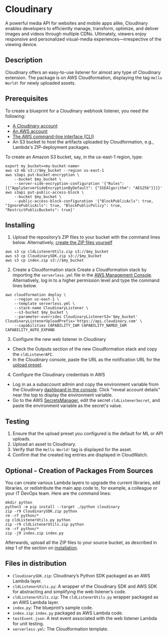# Cloudinary

A powerful media API for websites and mobile apps alike, Cloudinary enables developers to efficiently manage, transform, optimize, and deliver images and videos through multiple CDNs. Ultimately, viewers enjoy responsive and personalized visual-media experiences—irrespective of the viewing device.

## Description

Cloudinary offers an easy-to-use listener for almost any type of Cloudinary extension. The package is on AWS Cloudformation, displaying the tag `Hello World!` for newly uploaded assets.

## Prerequisites

To create a blueprint for a Cloudinary webhook listener, you need the following:

* [A Cloudinary account](https://cloudinary.com/console)
* [An AWS account](https://aws.amazon.com/console/)
* [The AWS command-line interface (CLI)](https://docs.aws.amazon.com/cli/latest/userguide/cli-chap-install.html)
* An S3 bucket to host the artifacts uploaded by Cloudformation, e.g., Lambda's  ZIP-deployment packages.

To create an Amazon S3 bucket, say, in the us-east-1 region, type:

```
export my_bucket=<my-bucket-name>
aws s3 mb s3://$my_bucket --region us-east-1
aws s3api put-bucket-encryption \
    --bucket $my_bucket \           
    --server-side-encryption-configuration '{"Rules": [{"ApplyServerSideEncryptionByDefault": {"SSEAlgorithm": "AES256"}}]}'
aws s3api put-public-access-block \
    --bucket $my_bucket \
    --public-access-block-configuration '{"BlockPublicAcls": true, "IgnorePublicAcls": true, "BlockPublicPolicy": true, "RestrictPublicBuckets": true}'
```

## Installing

1. Upload the repository’s ZIP files  to your bucket with the command lines below. Alternatively, [create the ZIP files yourself](#optional---creation-of-packages-from-sources)
```
aws s3 cp cldListenerUtils.zip s3://$my_bucket
aws s3 cp CloudinarySDK.zip s3://$my_bucket
aws s3 cp index.zip s3://$my_bucket
```

2. Create a Cloudformation stack
Create a Cloudformation stack by importing the `serverless.yml` file in the [AWS Management Console](https://console.aws.amazon.com/cloudformation/home). Alternatively, log in to a higher permission level and type the command lines below.

```
aws cloudformation deploy \
    --region us-east-1 \
    --template serverless.yml \
    --stack-name CloudinaryListener \
    --s3-bucket $my_bucket \
    --parameter-overrides CloudinaryListenerS3='$my_bucket' CloudinaryListenerUploadPrefix='https://api.cloudinary.com' \
    --capabilities CAPABILITY_IAM CAPABILITY_NAMED_IAM CAPABILITY_AUTO_EXPAND
```

3. Configure the new web listener in Cloudinary
- Check the Outputs section of the new Cloudformation stack and copy the `cldListenerAPI`. 
- In the Cloudinary console, paste the URL as the notification URL for the [upload preset](https://cloudinary.com/console/settings/upload).

4. Configure the Cloudinary credentials in AWS

- Log in as a subaccount admin and copy the environment variable from the Cloudinary [dashboard in the console](https://cloudinary.com/console). Click "reveal account details" near the top to display the environment variable.
- Go to the AWS [SecretsManager](https://console.aws.amazon.com/secretsmanager/home), edit the secret `cldListenerSecret`, and paste the environment variable as the secret's value.

## Testing
1. Ensure that the upload preset you configured is the default for ML or API uploads.
2. Upload an asset to Cloudinary.
3. Verify that the `Hello World!` tag is displayed for the asset.
4. Confirm that the created log entries are displayed in CloudWatch.

## Optional - Creation of Packages From Sources
You can create various Lambda layers to upgrade the current libraries, add libraries, or redistribute the main app code to, for example, a colleague or your IT DevOps team. Here are the command lines:

    mkdir python
    python3 -m pip install --target ./python cloudinary
    zip -r9 CloudinarySDK.zip python
    rm -rf python/*
    cp cldListenerUtils.py python
    zip -r9 cldListenerUtils.zip python
    rm -rf python/*
    zip -j9 index.zip index.py

Afterwards, upload all the ZIP files to your source bucket, as described in step 1 of the section on [installation](#installing).

## Files in distribution
* `CloudinarySDK.zip`: Cloudinary’s Python SDK packaged as an AWS Lambda layer.
* `cldListenerUtils.py`: A wrapper of the Cloudinary SDK and AWS SDK for abstracting and simplifying the web listener’s code.
* `cldListenerUtils.zip`: The `cldListenerUtils.py` wrapper packaged as an AWS Lambda layer.
* `index.py`: The blueprint’s sample code.
* `index.zip`: `index.py` packaged as AWS Lambda code.
* `testEvent.json`: A test event associated with the web listener Lambda for unit testing.
* `serverless.yml`: The Cloudformation template.
